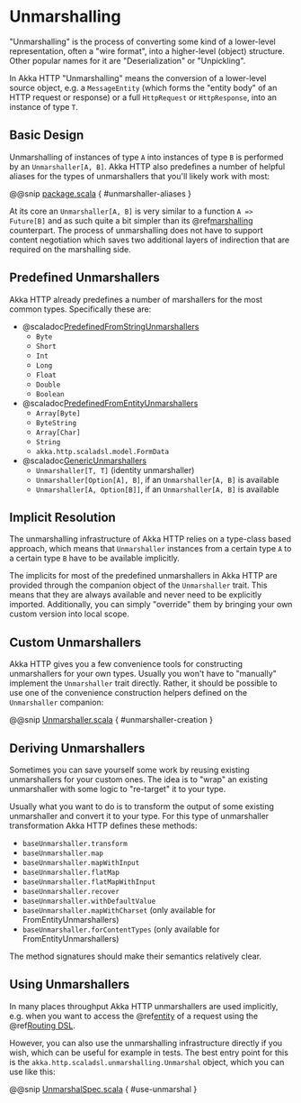 # Unmarshalling

"Unmarshalling" is the process of converting some kind of a lower-level representation, often a "wire format", into a
higher-level (object) structure. Other popular names for it are "Deserialization" or "Unpickling".

In Akka HTTP "Unmarshalling" means the conversion of a lower-level source object, e.g. a `MessageEntity`
(which forms the "entity body" of an HTTP request or response) or a full `HttpRequest` or `HttpResponse`,
into an instance of type `T`.

## Basic Design

Unmarshalling of instances of type `A` into instances of type `B` is performed by an `Unmarshaller[A, B]`.
Akka HTTP also predefines a number of helpful aliases for the types of unmarshallers that you'll likely work with most:

@@snip [package.scala](../../../../../../../akka-http/src/main/scala/akka/http/scaladsl/unmarshalling/package.scala) { #unmarshaller-aliases }

At its core an `Unmarshaller[A, B]` is very similar to a function `A => Future[B]` and as such quite a bit simpler
than its @ref[marshalling](marshalling.md) counterpart. The process of unmarshalling does not have to support
content negotiation which saves two additional layers of indirection that are required on the marshalling side.

## Predefined Unmarshallers

Akka HTTP already predefines a number of marshallers for the most common types.
Specifically these are:

 * @scaladoc[PredefinedFromStringUnmarshallers](akka.http.scaladsl.unmarshalling.PredefinedFromStringUnmarshallers)
    * `Byte`
    * `Short`
    * `Int`
    * `Long`
    * `Float`
    * `Double`
    * `Boolean`
 * @scaladoc[PredefinedFromEntityUnmarshallers](akka.http.scaladsl.unmarshalling.PredefinedFromEntityUnmarshallers)
    * `Array[Byte]`
    * `ByteString`
    * `Array[Char]`
    * `String`
    * `akka.http.scaladsl.model.FormData`
 * @scaladoc[GenericUnmarshallers](akka.http.scaladsl.unmarshalling.GenericUnmarshallers)
    * `Unmarshaller[T, T]` (identity unmarshaller)
    * `Unmarshaller[Option[A], B]`, if an `Unmarshaller[A, B]` is available
    * `Unmarshaller[A, Option[B]]`, if an `Unmarshaller[A, B]` is available

## Implicit Resolution

The unmarshalling infrastructure of Akka HTTP relies on a type-class based approach, which means that `Unmarshaller`
instances from a certain type `A` to a certain type `B` have to be available implicitly.

The implicits for most of the predefined unmarshallers in Akka HTTP are provided through the companion object of the
`Unmarshaller` trait. This means that they are always available and never need to be explicitly imported.
Additionally, you can simply "override" them by bringing your own custom version into local scope.

## Custom Unmarshallers

Akka HTTP gives you a few convenience tools for constructing unmarshallers for your own types.
Usually you won't have to "manually" implement the `Unmarshaller` trait directly.
Rather, it should be possible to use one of the convenience construction helpers defined on the `Unmarshaller`
companion:

@@snip [Unmarshaller.scala](../../../../../../../akka-http/src/main/scala/akka/http/scaladsl/unmarshalling/Unmarshaller.scala) { #unmarshaller-creation }

## Deriving Unmarshallers

Sometimes you can save yourself some work by reusing existing unmarshallers for your custom ones.
The idea is to "wrap" an existing unmarshaller with some logic to "re-target" it to your type.

Usually what you want to do is to transform the output of some existing unmarshaller and convert it to your type.
For this type of unmarshaller transformation Akka HTTP defines these methods:

 * `baseUnmarshaller.transform`
 * `baseUnmarshaller.map`
 * `baseUnmarshaller.mapWithInput`
 * `baseUnmarshaller.flatMap`
 * `baseUnmarshaller.flatMapWithInput`
 * `baseUnmarshaller.recover`
 * `baseUnmarshaller.withDefaultValue`
 * `baseUnmarshaller.mapWithCharset` (only available for FromEntityUnmarshallers)
 * `baseUnmarshaller.forContentTypes` (only available for FromEntityUnmarshallers)

The method signatures should make their semantics relatively clear.

## Using Unmarshallers

In many places throughput Akka HTTP unmarshallers are used implicitly, e.g. when you want to access the @ref[entity](../routing-dsl/directives/marshalling-directives/entity.md)
of a request using the @ref[Routing DSL](../routing-dsl/index.md).

However, you can also use the unmarshalling infrastructure directly if you wish, which can be useful for example in tests.
The best entry point for this is the `akka.http.scaladsl.unmarshalling.Unmarshal` object, which you can use like this:

@@snip [UnmarshalSpec.scala](../../../../../test/scala/docs/http/scaladsl/UnmarshalSpec.scala) { #use-unmarshal }
